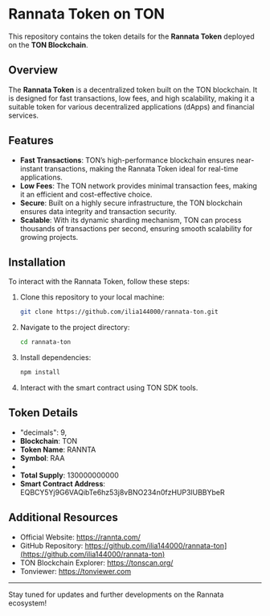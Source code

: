 # Rannata Token on TON

This repository contains the token details for the **Rannata Token** deployed on the **TON Blockchain**.

## Overview

The **Rannata Token** is a decentralized token built on the TON blockchain. It is designed for fast transactions, low fees, and high scalability, making it a suitable token for various decentralized applications (dApps) and financial services.

## Features

- **Fast Transactions**: TON’s high-performance blockchain ensures near-instant transactions, making the Rannata Token ideal for real-time applications.
- **Low Fees**: The TON network provides minimal transaction fees, making it an efficient and cost-effective choice.
- **Secure**: Built on a highly secure infrastructure, the TON blockchain ensures data integrity and transaction security.
- **Scalable**: With its dynamic sharding mechanism, TON can process thousands of transactions per second, ensuring smooth scalability for growing projects.

## Installation

To interact with the Rannata Token, follow these steps:

1. Clone this repository to your local machine:
   ```bash
   git clone https://github.com/ilia144000/rannata-ton.git
   ```
2. Navigate to the project directory:
   ```bash
   cd rannata-ton
   ```
3. Install dependencies:
   ```bash
   npm install
   ```
4. Interact with the smart contract using TON SDK tools.

## Token Details
- "decimals": 9,
- **Blockchain**: TON
- **Token Name**: RANNTA
- **Symbol**: RAA
- 
- **Total Supply**: 130000000000
- **Smart Contract Address**: EQBCY5Yj9G6VAQibTe6hz53j8vBNO234n0fzHUP3lUBBYbeR

## Additional Resources

- Official Website: https://rannta.com/
- GitHub Repository: https://github.com/ilia144000/rannata-ton](https://github.com/ilia144000/rannata-ton)
- TON Blockchain Explorer: https://tonscan.org/
- Tonviewer: https://tonviewer.com
---

Stay tuned for updates and further developments on the Rannata ecosystem!
